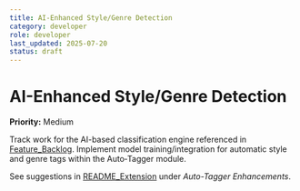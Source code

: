 ```yaml
---
title: AI-Enhanced Style/Genre Detection
category: developer
role: developer
last_updated: 2025-07-20
status: draft
---
```

# AI-Enhanced Style/Genre Detection

**Priority:** Medium

Track work for the AI-based classification engine referenced in [Feature_Backlog](../Feature_Backlog.md). Implement model training/integration for automatic style and genre tags within the Auto‑Tagger module.

See suggestions in [README_Extension](../README_Extension.md) under *Auto-Tagger Enhancements*.